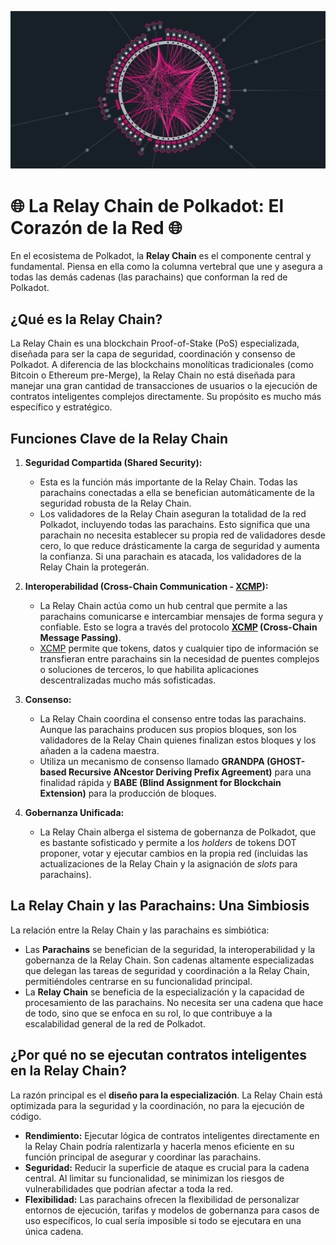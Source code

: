 ![Relay Chain](/img/Polkadot_Relay.png "Relay chain")

# 🌐 La Relay Chain de Polkadot: El Corazón de la Red 🌐

En el ecosistema de Polkadot, la **Relay Chain** es el componente central y fundamental. Piensa en ella como la columna vertebral que une y asegura a todas las demás cadenas (las parachains) que conforman la red de Polkadot.

## ¿Qué es la Relay Chain?

La Relay Chain es una blockchain Proof-of-Stake (PoS) especializada, diseñada para ser la capa de seguridad, coordinación y consenso de Polkadot. A diferencia de las blockchains monolíticas tradicionales (como Bitcoin o Ethereum pre-Merge), la Relay Chain no está diseñada para manejar una gran cantidad de transacciones de usuarios o la ejecución de contratos inteligentes complejos directamente. Su propósito es mucho más específico y estratégico.

## Funciones Clave de la Relay Chain

1.  **Seguridad Compartida (Shared Security):**
    * Esta es la función más importante de la Relay Chain. Todas las parachains conectadas a ella se benefician automáticamente de la seguridad robusta de la Relay Chain.
    * Los validadores de la Relay Chain aseguran la totalidad de la red Polkadot, incluyendo todas las parachains. Esto significa que una parachain no necesita establecer su propia red de validadores desde cero, lo que reduce drásticamente la carga de seguridad y aumenta la confianza. Si una parachain es atacada, los validadores de la Relay Chain la protegerán.

2.  **Interoperabilidad (Cross-Chain Communication - [XCMP](/recursos/conceptos/XCMP.md)):**
    * La Relay Chain actúa como un hub central que permite a las parachains comunicarse e intercambiar mensajes de forma segura y confiable. Esto se logra a través del protocolo **[XCMP](/recursos/conceptos/XCMP.md) (Cross-Chain Message Passing)**.
    * [XCMP](/recursos/conceptos/XCMP.md) permite que tokens, datos y cualquier tipo de información se transfieran entre parachains sin la necesidad de puentes complejos o soluciones de terceros, lo que habilita aplicaciones descentralizadas mucho más sofisticadas.

3.  **Consenso:**
    * La Relay Chain coordina el consenso entre todas las parachains. Aunque las parachains producen sus propios bloques, son los validadores de la Relay Chain quienes finalizan estos bloques y los añaden a la cadena maestra.
    * Utiliza un mecanismo de consenso llamado **GRANDPA (GHOST-based Recursive ANcestor Deriving Prefix Agreement)** para una finalidad rápida y **BABE (Blind Assignment for Blockchain Extension)** para la producción de bloques.

4.  **Gobernanza Unificada:**
    * La Relay Chain alberga el sistema de gobernanza de Polkadot, que es bastante sofisticado y permite a los *holders* de tokens DOT proponer, votar y ejecutar cambios en la propia red (incluidas las actualizaciones de la Relay Chain y la asignación de *slots* para parachains).

## La Relay Chain y las Parachains: Una Simbiosis

La relación entre la Relay Chain y las parachains es simbiótica:

* Las **Parachains** se benefician de la seguridad, la interoperabilidad y la gobernanza de la Relay Chain. Son cadenas altamente especializadas que delegan las tareas de seguridad y coordinación a la Relay Chain, permitiéndoles centrarse en su funcionalidad principal.
* La **Relay Chain** se beneficia de la especialización y la capacidad de procesamiento de las parachains. No necesita ser una cadena que hace de todo, sino que se enfoca en su rol, lo que contribuye a la escalabilidad general de la red de Polkadot.

## ¿Por qué no se ejecutan contratos inteligentes en la Relay Chain?

La razón principal es el **diseño para la especialización**. La Relay Chain está optimizada para la seguridad y la coordinación, no para la ejecución de código.

* **Rendimiento:** Ejecutar lógica de contratos inteligentes directamente en la Relay Chain podría ralentizarla y hacerla menos eficiente en su función principal de asegurar y coordinar las parachains.
* **Seguridad:** Reducir la superficie de ataque es crucial para la cadena central. Al limitar su funcionalidad, se minimizan los riesgos de vulnerabilidades que podrían afectar a toda la red.
* **Flexibilidad:** Las parachains ofrecen la flexibilidad de personalizar entornos de ejecución, tarifas y modelos de gobernanza para casos de uso específicos, lo cual sería imposible si todo se ejecutara en una única cadena.
